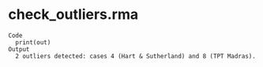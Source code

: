 # check_outliers.rma

    Code
      print(out)
    Output
      2 outliers detected: cases 4 (Hart & Sutherland) and 8 (TPT Madras).

